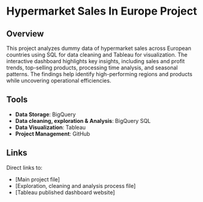 # Hypermarket Sales In Europe Project

## Overview
This project analyzes dummy data of hypermarket sales across European countries using SQL for data cleaning and Tableau for visualization. The interactive dashboard highlights key insights, including sales and profit trends, top-selling products, processing time analysis, and seasonal patterns. The findings help identify high-performing regions and products while uncovering operational efficiencies.
## Tools
* **Data Storage**: BigQuery
* **Data cleaning, exploration & Analysis**: BigQuery SQL
* **Data Visualization**: Tableau
* **Project Management**: GitHub
## Links
Direct links to:
* [Main project file]
* [Exploration, cleaning and analysis process file]
* [Tableau published dashboard website]
